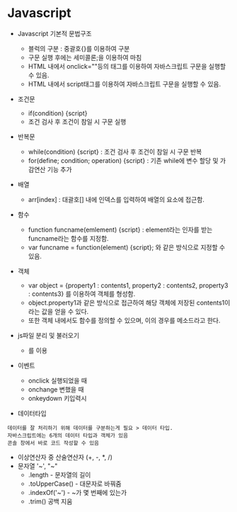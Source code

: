 # Javascript

- Javascript 기본적 문법구조   
  + 블럭의 구분 : 중괄호{}를 이용하여 구분   
  + 구문 실행 후에는 세미콜론;을 이용하여 마침   
  + HTML 내에서 onclick=""등의 태그를 이용하여 자바스크립트 구문을 실행할 수 있음.   
  + HTML 내에서 script태그를 이용하여 자바스크립트 구문을 실행할 수 있음.   
   
- 조건문   
  + if(condition) {script}   
  + 조건 검사 후 조건이 참일 시 구문 실행    
   
- 반복문   
  + while(condition) {script} : 조건 검사 후 조건이 참일 시 구문 반복   
  + for(define; condition; operation) {script} : 기존 while에 변수 할당 및 가감연산 기능 추가   
    
- 배열    
  + arr[index] : 대괄호[] 내에 인덱스를 입력하여 배열의 요소에 접근함.   
  
- 함수   
  + function funcname(emlement) {script} : element라는 인자를 받는 funcname라는 함수를 지정함.
  + var funcname = function(element) {script}; 와 같은 방식으로 지정할 수 있음.
   
- 객체   
  + var object = {property1 : contents1, property2 : contents2, property3 : contents3} 를 이용하여 객체를 형성함.
  + object.property1과 같은 방식으로 접근하여 해당 객체에 저장된 contents1이라는 값을 얻을 수 있다.
  + 또한 객체 내에서도 함수를 정의할 수 있으며, 이의 경우를 메소드라고 한다.
  
- js파일 분리 및 불러오기
  + <script src="path"></script>를 이용 
- 이벤트  
  - onclick 실행되었을 때
  - onchange 변했을 때
  - onkeydown 키입력시
- 데이터타입 
```
데이터를 잘 처리하기 위해 데이터를 구분하는게 필요 > 데이터 타입. 
자바스크립트에는 6개의 데이터 타입과 객체가 있음 
콘솔 창에서 바로 코드 작성할 수 있음
```
  - 이상연산자 중 산술연산자 (+, -, *, /) 
  - 문자열 '~', "~" 
    - .length - 문자열의 길이
    - .toUpperCase() - 대문자로 바꿔줌
    - .indexOf('~') - ~가 몇 번째에 있는가
    - .trim() 공백 지움
